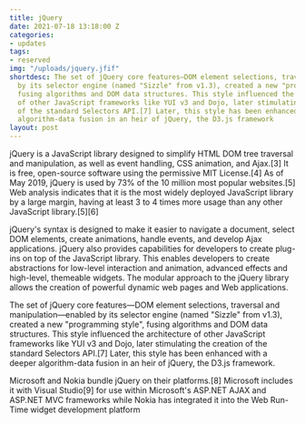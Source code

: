 ```yaml
---
title: jQuery
date: 2021-07-18 13:18:00 Z
categories:
- updates
tags:
- reserved
img: "/uploads/jquery.jfif"
shortdesc: The set of jQuery core features—DOM element selections, traversal and manipulation—enabled
  by its selector engine (named "Sizzle" from v1.3), created a new "programming style",
  fusing algorithms and DOM data structures. This style influenced the architecture
  of other JavaScript frameworks like YUI v3 and Dojo, later stimulating the creation
  of the standard Selectors API.[7] Later, this style has been enhanced with a deeper
  algorithm-data fusion in an heir of jQuery, the D3.js framework
layout: post
---
```


jQuery is a JavaScript library designed to simplify HTML DOM tree traversal and manipulation, as well as event handling, CSS animation, and Ajax.[3] It is free, open-source software using the permissive MIT License.[4] As of May 2019, jQuery is used by 73% of the 10 million most popular websites.[5] Web analysis indicates that it is the most widely deployed JavaScript library by a large margin, having at least 3 to 4 times more usage than any other JavaScript library.[5][6]

jQuery's syntax is designed to make it easier to navigate a document, select DOM elements, create animations, handle events, and develop Ajax applications. jQuery also provides capabilities for developers to create plug-ins on top of the JavaScript library. This enables developers to create abstractions for low-level interaction and animation, advanced effects and high-level, themeable widgets. The modular approach to the jQuery library allows the creation of powerful dynamic web pages and Web applications.

The set of jQuery core features—DOM element selections, traversal and manipulation—enabled by its selector engine (named "Sizzle" from v1.3), created a new "programming style", fusing algorithms and DOM data structures. This style influenced the architecture of other JavaScript frameworks like YUI v3 and Dojo, later stimulating the creation of the standard Selectors API.[7] Later, this style has been enhanced with a deeper algorithm-data fusion in an heir of jQuery, the D3.js framework.

Microsoft and Nokia bundle jQuery on their platforms.[8] Microsoft includes it with Visual Studio[9] for use within Microsoft's ASP.NET AJAX and ASP.NET MVC frameworks while Nokia has integrated it into the Web Run-Time widget development platform